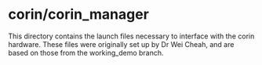 # corin/corin_manager

This directory contains the launch files necessary to interface with the corin hardware. These files were originally set up by Dr Wei Cheah, and are based on those from the working_demo branch.
